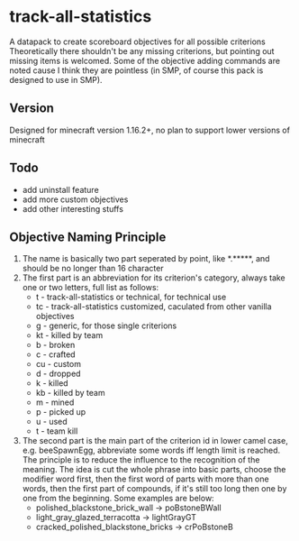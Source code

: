 # track-all-statistics
A datapack to create scoreboard objectives for all possible criterions
Theoretically there shouldn't be any missing criterions, but pointing out missing items is welcomed. Some of the objective adding commands are noted cause I think they are pointless (in SMP, of course this pack is designed to use in SMP).

## Version
Designed for minecraft version 1.16.2+, no plan to support lower versions of minecraft

## Todo
* add uninstall feature
* add more custom objectives
* add other interesting stuffs

## Objective Naming Principle
1. The name is basically two part seperated by point, like *.*****, and should be no longer than 16 character
1. The first part is an abbreviation for its criterion's category, always take one or two letters, full list as follows:
    * t   - track-all-statistics or technical, for technical use
    * tc  - track-all-statistics customized, caculated from other vanilla objectives
    * g   - generic, for those single criterions
    * kt  - killed by team
    * b   - broken
    * c   - crafted
    * cu  - custom
    * d   - dropped
    * k   - killed
    * kb  - killed by team
    * m   - mined
    * p   - picked up
    * u   - used
    * t   - team kill
1. The second part is the main part of the criterion id in lower camel case, e.g. beeSpawnEgg, abbreviate some words iff length limit is reached. The principle is to reduce the influence to the recognition of the meaning. The idea is cut the whole phrase into basic parts, choose the modifier word first, then the first word of parts with more than one words, then the first part of compounds, if it's still too long then one by one from the beginning. Some examples are below:
    * polished_blackstone_brick_wall -> poBstoneBWall
    * light_gray_glazed_terracotta -> lightGrayGT
    * cracked_polished_blackstone_bricks -> crPoBstoneB
